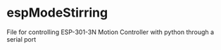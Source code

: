 # espModeStirring
File for controlling ESP-301-3N Motion Controller with python through a serial port

